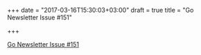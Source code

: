 +++
date = "2017-03-16T15:30:03+03:00"
draft = true
title = "Go Newsletter Issue #151"

+++

<p><a href="http://golangweekly.com/issues/151">Go Newsletter Issue #151</a></p>
